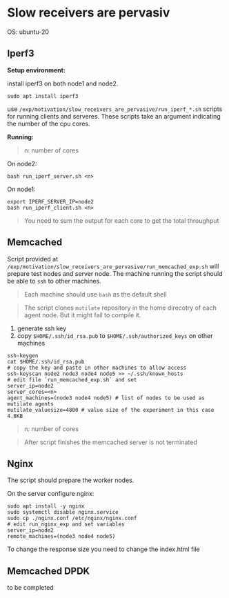 # Slow receivers are pervasiv

OS: ubuntu-20

## Iperf3

**Setup environment:**

install iperf3 on both node1 and node2.

```
sudo apt install iperf3
```

use `/exp/motivation/slow_receivers_are_pervasive/run_iperf_*.sh` scripts for
running clients and serveres. These scripts take an argument indicating the
number of the cpu cores.

**Running:**

> n: number of cores

On node2:

```
bash run_iperf_server.sh <n>
```

On node1:

```
export IPERF_SERVER_IP=node2
bash run_iperf_client.sh <n>
```

> You need to sum the output for each core to get the total throughput


## Memcached

Script provided at
`/exp/motivation/slow_receivers_are_pervasive/run_memcached_exp.sh`
will prepare test nodes and server node. The machine running the script
should be able to `ssh` to other machines.

> Each machine should use `bash` as the default shell

> The script clones `mutilate` repository in the home direcotry of each agent node. But it might fail to compile it.

1. generate ssh key
2. copy `$HOME/.ssh/id_rsa.pub` to `$HOME/.ssh/authorized_keys` on other machines

```
ssh-keygen
cat $HOME/.ssh/id_rsa.pub
# copy the key and paste in other machines to allow access
ssh-keyscan node2 node3 node4 node5 >> ~/.ssh/known_hosts
# edit file `run_memcached_exp.sh` and set
server_ip=node2
server_cores=<n>
agent_machines=(node3 node4 node5) # list of nodes to be used as mutilate agents
mutilate_valuesize=4800 # value size of the experiment in this case 4.8KB
```

> n: number of cores

> After script finishes the memcached server is not terminated


## Nginx

The script should prepare the worker nodes.

On the server configure nginx:

```
sudo apt install -y nginx
sudo systemctl disable nginx.service
sudo cp ./nginx.conf /etc/nginx/nginx.conf
# edit run_nginx_exp and set variables
server_ip=node2
remote_machines=(node3 node4 node5)
```

To change the response size you need to change the index.html file

## Memcached DPDK

to be completed
